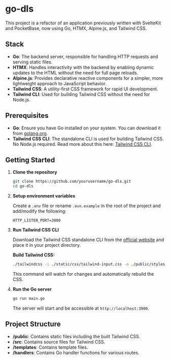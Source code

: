 # go-dls

This project is a refactor of an application previously written with SvelteKit and PocketBase, now using Go, HTMX, Alpine.js, and Tailwind CSS.

## Stack

- **Go**: The backend server, responsible for handling HTTP requests and serving static files.
- **HTMX**: Handles interactivity with the backend by enabling dynamic updates to the HTML without the need for full page reloads.
- **Alpine.js**: Provides declarative reactive components for a simpler, more lightweight approach to JavaScript behavior.
- **Tailwind CSS**: A utility-first CSS framework for rapid UI development.
- **Tailwind CLI**: Used for building Tailwind CSS without the need for Node.js.

## Prerequisites

- **Go**: Ensure you have Go installed on your system. You can download it from [golang.org](https://golang.org/dl/).
- **Tailwind CSS CLI**: The standalone CLI is used for building Tailwind CSS. No Node.js required. Read more about this here: [Tailwind CSS CLI](https://tailwindcss.com/blog/standalone-cli).

## Getting Started

1. **Clone the repository**

    ```sh
    git clone https://github.com/yourusername/go-dls.git
    cd go-dls
    ```

2. **Setup environment variables**

    Create a `.env` file or rename `.evn.example` in the root of the project and add/modify the following:

    ```plaintext
    HTTP_LISTEN_PORT=3000
    ```

3. **Run Tailwind CSS CLI**

    Download the Tailwind CSS standalone CLI from the [official website](https://tailwindcss.com/blog/standalone-cli) and place it in your project directory.

    **Build Tailwind CSS:**

    ```sh
    ./tailwindcss -i ./static/css/tailwind-input.css -o ./public/styles.css --watch
    ```

    This command will watch for changes and automatically rebuild the CSS.

4. **Run the Go server**

    ```sh
    go run main.go
    ```

    The server will start and be accessible at `http://localhost:3000`.

## Project Structure

- **/public**: Contains static files including the built Tailwind CSS.
- **/src**: Contains source files for Tailwind CSS.
- **/templates**: Contains template files.
- **/handlers**: Contains Go handler functions for various routes.
